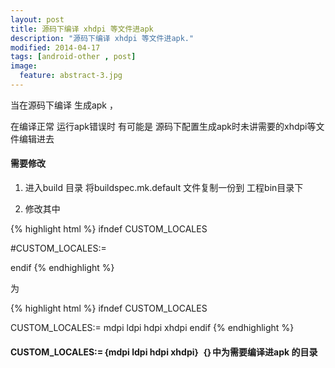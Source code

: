 ```yaml
---
layout: post
title: 源码下编译 xhdpi 等文件进apk
description: "源码下编译 xhdpi 等文件进apk."
modified: 2014-04-17
tags: [android-other , post]
image:
  feature: abstract-3.jpg
---
```


当在源码下编译 生成apk ，
  
在编译正常 运行apk错误时 有可能是 源码下配置生成apk时未讲需要的xhdpi等文件编辑进去
  
#### 需要修改

  1. 进入build 目录 将buildspec.mk.default 文件复制一份到 工程bin目录下
  
  2. 修改其中 
  
  {% highlight html %}
  ifndef CUSTOM_LOCALES
  
  #CUSTOM_LOCALES:=
  
  endif
  {% endhighlight %}
  
  为
  
  {% highlight html %}
  ifndef CUSTOM_LOCALES
  
  CUSTOM_LOCALES:=
  mdpi ldpi hdpi xhdpi
  endif
  {% endhighlight %}

#### CUSTOM_LOCALES:=｛mdpi ldpi hdpi xhdpi｝ ｛｝中为需要编译进apk 的目录





